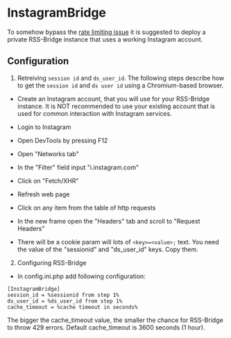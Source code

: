 InstagramBridge
===============

To somehow bypass the [rate limiting issue](https://github.com/sredevopsdev/rss-bridge/issues/1891)
it is suggested to deploy a private RSS-Bridge instance that uses a working Instagram account.

Configuration
-------------

1. Retreiving `session id` and `ds_user_id`.
The following steps describe how to get the `session id` and `ds user id` using a Chromium-based browser.

- Create an Instagram account, that you will use for your RSS-Bridge instance.
It is NOT recommended to use your existing account that is used for common interaction with Instagram services.

- Login to Instagram

- Open DevTools by pressing F12

- Open "Networks tab"

- In the "Filter" field input "i.instagram.com"

- Click on "Fetch/XHR"

- Refresh web page

- Click on any item from the table of http requests

- In the new frame open the "Headers" tab and scroll to "Request Headers"

- There will be a cookie param will lots of `<key>=<value>;` text. You need the value of the "sessionid" and "ds_user_id" keys. Copy them.

2. Configuring RSS-Bridge

- In config.ini.php add following configuration:

```
[InstagramBridge]
session_id = %sessionid from step 1%
ds_user_id = %ds_user_id from step 1%
cache_timeout = %cache timeout in seconds%
```

The bigger the cache_timeout value, the smaller the chance for RSS-Bridge to throw 429 errors.
Default cache_timeout is 3600 seconds (1 hour).
